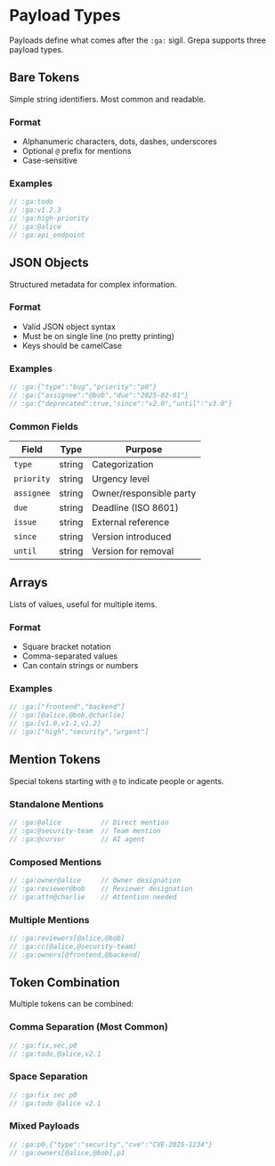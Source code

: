 # Payload Types
<!-- :ga:tldr Three payload types: bare tokens, JSON objects, and arrays -->
<!-- :ga:notation Detailed payload type specifications and examples -->

Payloads define what comes after the `:ga:` sigil. Grepa supports three payload types.

## Bare Tokens

Simple string identifiers. Most common and readable.

### Format
- Alphanumeric characters, dots, dashes, underscores
- Optional `@` prefix for mentions
- Case-sensitive

### Examples
```javascript
// :ga:todo
// :ga:v1.2.3
// :ga:high-priority
// :ga:@alice
// :ga:api_endpoint
```

## JSON Objects

Structured metadata for complex information.

### Format
- Valid JSON object syntax
- Must be on single line (no pretty printing)
- Keys should be camelCase

### Examples
```javascript
// :ga:{"type":"bug","priority":"p0"}
// :ga:{"assignee":"@bob","due":"2025-02-01"}
// :ga:{"deprecated":true,"since":"v2.0","until":"v3.0"}
```

### Common Fields

| Field | Type | Purpose |
|-------|------|---------|
| `type` | string | Categorization |
| `priority` | string | Urgency level |
| `assignee` | string | Owner/responsible party |
| `due` | string | Deadline (ISO 8601) |
| `issue` | string | External reference |
| `since` | string | Version introduced |
| `until` | string | Version for removal |

## Arrays

Lists of values, useful for multiple items.

### Format
- Square bracket notation
- Comma-separated values
- Can contain strings or numbers

### Examples
```javascript
// :ga:["frontend","backend"]
// :ga:[@alice,@bob,@charlie]
// :ga:[v1.0,v1.1,v1.2]
// :ga:["high","security","urgent"]
```

## Mention Tokens

Special tokens starting with `@` to indicate people or agents.

### Standalone Mentions
```javascript
// :ga:@alice          // Direct mention
// :ga:@security-team  // Team mention
// :ga:@cursor         // AI agent
```

### Composed Mentions
```javascript
// :ga:owner@alice     // Owner designation
// :ga:reviewer@bob    // Reviewer designation
// :ga:attn@charlie    // Attention needed
```

### Multiple Mentions
```javascript
// :ga:reviewers[@alice,@bob]
// :ga:cc(@alice,@security-team)
// :ga:owners[@frontend,@backend]
```

## Token Combination

Multiple tokens can be combined:

### Comma Separation (Most Common)
```javascript
// :ga:fix,sec,p0
// :ga:todo,@alice,v2.1
```

### Space Separation
```javascript
// :ga:fix sec p0
// :ga:todo @alice v2.1
```

### Mixed Payloads
```javascript
// :ga:p0,{"type":"security","cve":"CVE-2025-1234"}
// :ga:owners[@alice,@bob],p1
```